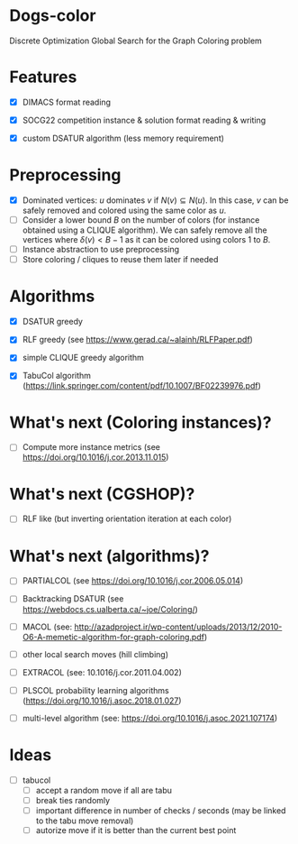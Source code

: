 # Dogs-color
Discrete Optimization Global Search for the Graph Coloring problem


# Features

- [X] DIMACS format reading
- [X] SOCG22 competition instance & solution format reading & writing
- [X] custom DSATUR algorithm (less memory requirement)


# Preprocessing

- [X] Dominated vertices: $u$ dominates $v$ if $N(v) \subseteq N(u)$. In this case, $v$ can be safely removed and
      colored using the same color as $u$.
- [ ] Consider a lower bound $B$ on the number of colors (for instance obtained using a CLIQUE algorithm).
      We can safely remove all the vertices where $\delta(v) < B-1$ as it can be colored using colors 1 to $B$.
- [ ] Instance abstraction to use preprocessing 
- [ ] Store coloring / cliques to reuse them later if needed

# Algorithms

- [X] DSATUR greedy
- [X] RLF greedy (see https://www.gerad.ca/~alainh/RLFPaper.pdf)
- [X] simple CLIQUE greedy algorithm
- [X] TabuCol algorithm (https://link.springer.com/content/pdf/10.1007/BF02239976.pdf)


# What's next (Coloring instances)?

- [ ] Compute more instance metrics (see https://doi.org/10.1016/j.cor.2013.11.015)

# What's next (CGSHOP)?

- [ ] RLF like (but inverting orientation iteration at each color)

# What's next (algorithms)?

- [ ] PARTIALCOL (see https://doi.org/10.1016/j.cor.2006.05.014)
- [ ] Backtracking DSATUR (see https://webdocs.cs.ualberta.ca/~joe/Coloring/)
- [ ] MACOL (see: http://azadproject.ir/wp-content/uploads/2013/12/2010-O6-A-memetic-algorithm-for-graph-coloring.pdf)
- [ ] other local search moves (hill climbing)
- [ ] EXTRACOL (see: 10.1016/j.cor.2011.04.002)
- [ ] PLSCOL probability learning algorithms (https://doi.org/10.1016/j.asoc.2018.01.027)
- [ ] multi-level algorithm (see: https://doi.org/10.1016/j.asoc.2021.107174)


# Ideas

- [ ] tabucol
    - [ ] accept a random move if all are tabu
    - [ ] break ties randomly
    - [ ] important difference in number of checks / seconds (may be linked to the tabu move removal)
    - [ ] autorize move if it is better than the current best point